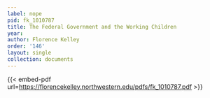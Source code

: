 ```yaml
---
label: nope
pid: fk_1010787
title: The Federal Government and the Working Children
year:
author: Florence Kelley
order: '146'
layout: single
collection: documents
---
```



{{< embed-pdf url=https://florencekelley.northwestern.edu/pdfs/fk_1010787.pdf >}}